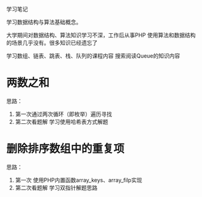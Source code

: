 学习笔记

学习数据结构与算法基础概念。

大学期间对数据结构、算法知识学习不深，工作后从事PHP 使用算法和数据结构的场景几乎没有。很多知识已经遗忘了

学习数组、链表、跳表、栈、队列的课程内容
搜索阅读Queue的知识内容

# 两数之和

思路：
1. 第一次通过两次循环（即枚举）遍历寻找
2. 第二次看题解 学习使用哈希表方式解题

# 删除排序数组中的重复项

思路：
1. 第一次 使用PHP内置函数array_keys、array_filp实现
2. 第二次看题解 学习双指针解题思路
